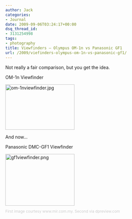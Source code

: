 ```yaml
---
author: Jack
categories:
- Journal
date: 2009-09-06T03:24:17+00:00
dsq_thread_id:
- 3131254998
tags:
- photography
title: Viewfinders – Olympus OM-1n vs Panasonic GF1
url: /2009/viefinders-olympus-om-1n-vs-panasonic-gf1/
---
```


Not really a fair comparison, but you get the idea.

OM-1n Viewfinder

<img src="https://www.baty.net/files/om-1nviewfinder.jpg" alt="om-1nviewfinder.jpg" border="0" width="216" height="142" />

And now&#8230;

Panasonic DMC-GF1 Viewfinder

<img src="https://www.baty.net/files/gf1viewfinder.png" alt="gf1viewfinder.png" border="0" width="216" height="162" />

<p style="font-size:smaller;color: #cccccc;">
  First image courtesy www.mir.com.my. Second via dpreview.com
</p>